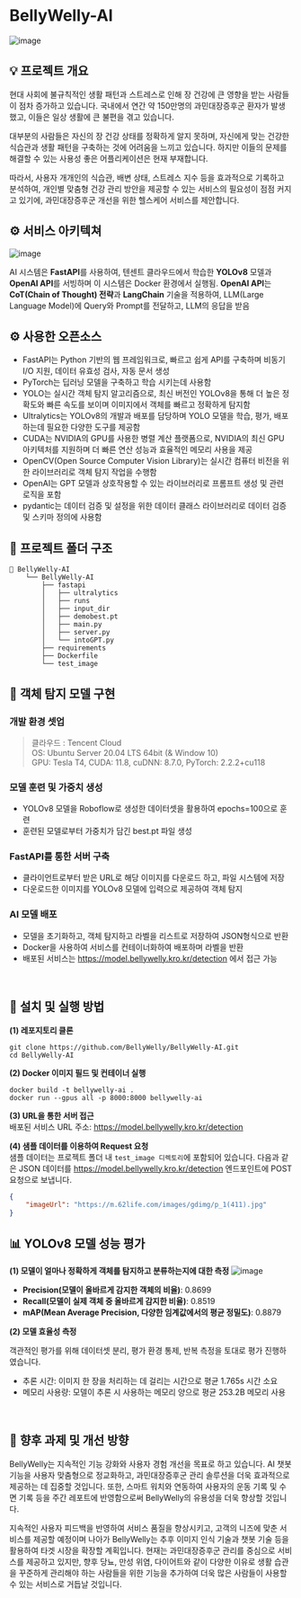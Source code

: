 # BellyWelly-AI
![image](https://github.com/BellyWelly/BellyWelly-AI/assets/96541582/c87f227e-930c-406d-ba55-b52a610354af)
<br>

## 💡 프로젝트 개요
현대 사회에 불규칙적인 생활 패턴과 스트레스로 인해 장 건강에 큰 영향을 받는 사람들이 점차 증가하고 있습니다. 국내에서 연간 약 150만명의 과민대장증후군 환자가 발생했고, 이들은 일상 생활에 큰 불편을 겪고 있습니다.

대부분의 사람들은 자신의 장 건강 상태를 정확하게 알지 못하며, 자신에게 맞는 건강한 식습관과 생활 패턴을 구축하는 것에 어려움을 느끼고 있습니다. 하지만 이들의 문제를 해결할 수 있는 사용성 좋은 어플리케이션은 현재 부재합니다.

따라서, 사용자 개개인의 식습관, 배변 상태, 스트레스 지수 등을 효과적으로 기록하고 분석하여, 개인별 맞춤형 건강 관리 방안을 제공할 수 있는 서비스의 필요성이 점점 커지고 있기에, 과민대장증후군 개선을 위한 헬스케어 서비스를 제안합니다. 
<br>

## ⚙️ 서비스 아키텍쳐 
![image](https://github.com/BellyWelly/BellyWelly-AI/assets/96541582/263faceb-897e-4ebd-b394-9af55a8fb736)

AI 시스템은 **FastAPI**를 사용하여, 텐센트 클라우드에서 학습한 **YOLOv8** 모델과 **OpenAI API**를 서빙하며 이 시스템은 Docker 환경에서 실행됨. **OpenAI API**는 **CoT(Chain of Thought) 전략**과 **LangChain** 기술을 적용하여, LLM(Large Language Model)에 Query와 Prompt를 전달하고, LLM의 응답을 받음
<br>

## ⚙️ 사용한 오픈소스
- FastAPI는 Python 기반의 웹 프레임워크로, 빠르고 쉽게 API를 구축하며 비동기 I/O 지원, 데이터 유효성 검사, 자동 문서 생성
- PyTorch는 딥러닝 모델을 구축하고 학습 시키는데 사용함
- YOLO는 실시간 객체 탐지 알고리즘으로, 최신 버전인 YOLOv8을 통해 더 높은 정확도와 빠른 속도를 보이며 이미지에서 객체를 빠르고 정확하게 탐지함
- Ultralytics는 YOLOv8의 개발과 배포를 담당하며 YOLO 모델을 학습, 평가, 배포하는데 필요한 다양한 도구를 제공함
- CUDA는 NVIDIA의 GPU를 사용한 병렬 계산 플랫폼으로, NVIDIA의 최신 GPU 아키텍처를 지원하며 더 빠른 연산 성능과 효율적인 메모리 사용을 제공
- OpenCV(Open Source Computer Vision Library)는 실시간 컴퓨터 비전을 위한 라이브러리로 객체 탐지 작업을 수행함
- OpenAI는 GPT 모델과 상호작용할 수 있는 라이브러리로 프롬프트 생성 및 관련 로직을 포함
- pydantic는 데이터 검증 및 설정을 위한 데이터 클래스 라이브러리로 데이터 검증 및 스키마 정의에 사용함

## 📁 프로젝트 폴더 구조
```
📂 BellyWelly-AI
    └── BellyWelly-AI
        ├── fastapi
        │   ├── ultralytics 
        │   ├── runs
        │   ├── input_dir
        │   ├── demobest.pt
        │   ├── main.py
        │   ├── server.py
        │   └── intoGPT.py
        ├── requirements
        ├── Dockerfile
        └── test_image 
```

## 🔧 객체 탐지 모델 구현  
### 개발 환경 셋업 
> 클라우드 : Tencent Cloud <br>
> OS: Ubuntu Server 20.04 LTS 64bit (& Window 10) <br>
> GPU: Tesla T4, CUDA: 11.8, cuDNN: 8.7.0, PyTorch: 2.2.2+cu118 <br>

### 모델 훈련 및 가중치 생성 
- YOLOv8 모델을 Roboflow로 생성한 데이터셋을 활용하여 epochs=100으로 훈련
- 훈련된 모델로부터 가중치가 담긴 best.pt 파일 생성

### FastAPI를 통한 서버 구축
- 클라이언트로부터 받은 URL로 해당 이미지를 다운로드 하고, 파일 시스템에 저장
- 다운로드한 이미지를 YOLOv8 모델에 입력으로 제공하여 객체 탐지

### AI 모델 배포 
- 모델을 초기화하고, 객체 탐지하고 라벨을 리스트로 저장하여 JSON형식으로 반환
- Docker을 사용하여 서비스를 컨테이너화하여 배포하며 라벨을 반환
- 배포된 서비스는 https://model.bellywelly.kro.kr/detection 에서 접근 가능
<br>

## 🔧 설치 및 실행 방법

**(1) 레포지토리 클론** 
```
git clone https://github.com/BellyWelly/BellyWelly-AI.git
cd BellyWelly-AI
```

**(2) Docker 이미지 필드 및 컨테이너 실행** 
```
docker build -t bellywelly-ai .
docker run --gpus all -p 8000:8000 bellywelly-ai
```

**(3) URL을 통한 서버 접근**  
배포된 서비스 URL 주소: https://model.bellywelly.kro.kr/detection

**(4) 샘플 데이터를 이용하여 Request 요청**  
샘플 데이터는 프로젝트 폴더 내 `test_image 디렉토리`에 포함되어 있습니다.
다음과 같은 JSON 데이터를 https://model.bellywelly.kro.kr/detection 엔드포인트에 POST 요청으로 보냅니다.
```json
{
    "imageUrl": "https://m.62life.com/images/gdimg/p_1(411).jpg"
}
```

## 📊 YOLOv8 모델 성능 평가

**(1) 모델이 얼마나 정확하게 객체를 탐지하고 분류하는지에 대한 측정** 
![image](https://github.com/BellyWelly/BellyWelly-AI/assets/96541582/c68c3acf-4d5b-435e-b455-8a08e202e3f3)
- **Precision(모델이 올바르게 감지한 객체의 비율)**: 0.8699
- **Recall(모델이 실제 객체 중 올바르게 감지한 비율)**: 0.8519
- **mAP(Mean Average Precision, 다양한 임계값에서의 평균 정밀도)**: 0.8879

**(2) 모델 효율성 측정** 

객관적인 평가를 위해 데이터셋 분리, 평가 환경 통제, 반복 측정을 토대로 평가 진행하였습니다.
- 추론 시간: 이미지 한 장을 처리하는 데 걸리는 시간으로 평균 1.765s 시간 소요
- 메모리 사용량: 모델이 추론 시 사용하는 메모리 양으로 평균 253.2B 메모리 사용
<br>

## 📕 향후 과제 및 개선 방향
BellyWelly는 지속적인 기능 강화와 사용자 경험 개선을 목표로 하고 있습니다. AI 챗봇 기능을 사용자 맞춤형으로 정교화하고, 과민대장증후군 관리 솔루션을 더욱 효과적으로 제공하는 데 집중할 것입니다. 또한, 스마트 워치와 연동하여 사용자의 운동 기록 및 수면 기록 등을 주간 레포트에 반영함으로써 BellyWelly의 유용성을 더욱 향상할 것입니다.

지속적인 사용자 피드백을 반영하여 서비스 품질을 향상시키고, 고객의 니즈에 맞춘 서비스를 제공할 예정이며 나아가 BellyWelly는 추후 이미지 인식 기술과 챗봇 기술 등을 활용하여 타겟 시장을 확장할 계획입니다. 현재는 과민대장증후군 관리를 중심으로 서비스를 제공하고 있지만, 향후 당뇨, 만성 위염, 다이어트와 같이 다양한 이유로 생활 습관을 꾸준하게 관리해야 하는 사람들을 위한 기능을 추가하여 더욱 많은 사람들이 사용할 수 있는 서비스로 거듭날 것입니다.
<br>
